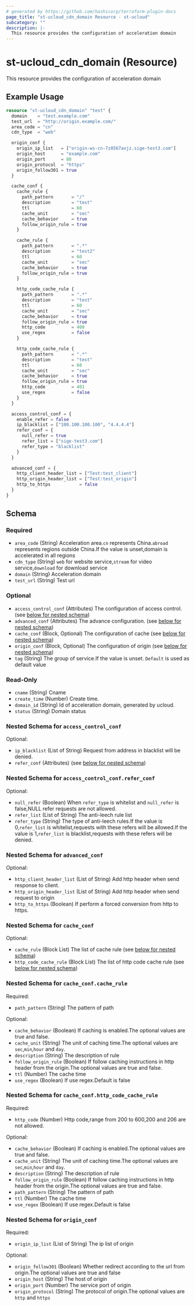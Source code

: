 ```yaml
---
# generated by https://github.com/hashicorp/terraform-plugin-docs
page_title: "st-ucloud_cdn_domain Resource - st-ucloud"
subcategory: ""
description: |-
  This resource provides the configuration of acceleration domain
---
```


# st-ucloud_cdn_domain (Resource)

This resource provides the configuration of acceleration domain

## Example Usage

```terraform
resource "st-ucloud_cdn_domain" "test" {
  domain    = "test.example.com"
  test_url  = "http://origin.example.com/"
  area_code = "cn"
  cdn_type  = "web"

  origin_conf {
    origin_ip_list   = ["origin-ws-cn-7z8567axjz.sige-test3.com"]
    origin_host      = "example.com"
    origin_port      = 80
    origin_protocol  = "https"
    origin_follow301 = true
  }

  cache_conf {
    cache_rule {
      path_pattern       = "/"
      description        = "test"
      ttl                = 60
      cache_unit         = "sec"
      cache_behavior     = true
      follow_origin_rule = true
    }

    cache_rule {
      path_pattern       = ".*"
      description        = "test2"
      ttl                = 60
      cache_unit         = "sec"
      cache_behavior     = true
      follow_origin_rule = true
    }

    http_code_cache_rule {
      path_pattern       = ".*"
      description        = "test"
      ttl                = 60
      cache_unit         = "sec"
      cache_behavior     = true
      follow_origin_rule = true
      http_code          = 400
      use_regex          = false
    }

    http_code_cache_rule {
      path_pattern       = ".*"
      description        = "test"
      ttl                = 60
      cache_unit         = "sec"
      cache_behavior     = true
      follow_origin_rule = true
      http_code          = 401
      use_regex          = false
    }
  }

  access_control_conf = {
    enable_refer = false
    ip_blacklist = ["100.100.100.100", "4.4.4.4"]
    refer_conf = {
      null_refer = true
      refer_list = ["sige-test3.com"]
      refer_type = "blacklist"
    }
  }

  advanced_conf = {
    http_client_header_list = ["Test:test_client"]
    http_origin_header_list = ["Test:test_origin"]
    http_to_https           = false
  }
}
```

<!-- schema generated by tfplugindocs -->
## Schema

### Required

- `area_code` (String) Acceleration area.`cn` represents China.`abroad` represents regions outside China.If the value is unset,domain is accelerated in all regions
- `cdn_type` (String) `web` for website service,`stream` for video service,`download` for download service
- `domain` (String) Acceleration domain
- `test_url` (String) Test url

### Optional

- `access_control_conf` (Attributes) The configuration of access control. (see [below for nested schema](#nestedatt--access_control_conf))
- `advanced_conf` (Attributes) The advance configuration. (see [below for nested schema](#nestedatt--advanced_conf))
- `cache_conf` (Block, Optional) The configuration of cache (see [below for nested schema](#nestedblock--cache_conf))
- `origin_conf` (Block, Optional) The configuration of origin (see [below for nested schema](#nestedblock--origin_conf))
- `tag` (String) The group of service.If the value is unset. `Default` is used as default value

### Read-Only

- `cname` (String) Cname
- `create_time` (Number) Create time.
- `domain_id` (String) Id of acceleration domain, generated by ucloud.
- `status` (String) Domain status

<a id="nestedatt--access_control_conf"></a>
### Nested Schema for `access_control_conf`

Optional:

- `ip_blacklist` (List of String) Request from address in blacklist will be denied.
- `refer_conf` (Attributes) (see [below for nested schema](#nestedatt--access_control_conf--refer_conf))

<a id="nestedatt--access_control_conf--refer_conf"></a>
### Nested Schema for `access_control_conf.refer_conf`

Optional:

- `null_refer` (Boolean) When `refer_type` is whitelist and `null_refer` is false,NULL refer requests are not allowed.
- `refer_list` (List of String) The anti-leech rule list
- `refer_type` (String) The type of anti-leech rules.If the value is 0,`refer_list` is whitelist,requests with these refers will be allowed.If the value is 1,`refer_list` is blacklist,requests with these refers will be denied.



<a id="nestedatt--advanced_conf"></a>
### Nested Schema for `advanced_conf`

Optional:

- `http_client_header_list` (List of String) Add http header when send response to client.
- `http_origin_header_list` (List of String) Add http header when send request to origin
- `http_to_https` (Boolean) If perform a forced conversion from http to https.


<a id="nestedblock--cache_conf"></a>
### Nested Schema for `cache_conf`

Optional:

- `cache_rule` (Block List) The list of cache rule (see [below for nested schema](#nestedblock--cache_conf--cache_rule))
- `http_code_cache_rule` (Block List) The list of http code cache rule (see [below for nested schema](#nestedblock--cache_conf--http_code_cache_rule))

<a id="nestedblock--cache_conf--cache_rule"></a>
### Nested Schema for `cache_conf.cache_rule`

Required:

- `path_pattern` (String) The pattern of path

Optional:

- `cache_behavior` (Boolean) If caching is enabled.The optional values are true and false.
- `cache_unit` (String) The unit of caching time.The optional values are `sec`,`min`,`hour` and `day`.
- `description` (String) The description of rule
- `follow_origin_rule` (Boolean) If follow caching instructions in http header from the origin.The optional values are true and false.
- `ttl` (Number) The cache time
- `use_regex` (Boolean) If use regex.Default is false


<a id="nestedblock--cache_conf--http_code_cache_rule"></a>
### Nested Schema for `cache_conf.http_code_cache_rule`

Required:

- `http_code` (Number) Http code,range from 200 to 600,200 and 206 are not allowed.

Optional:

- `cache_behavior` (Boolean) If caching is enabled.The optional values are true and false.
- `cache_unit` (String) The unit of caching time.The optional values are `sec`,`min`,`hour` and `day`.
- `description` (String) The description of rule
- `follow_origin_rule` (Boolean) If follow caching instructions in http header from the origin.The optional values are true and false.
- `path_pattern` (String) The pattern of path
- `ttl` (Number) The cache time
- `use_regex` (Boolean) If use regex.Default is false



<a id="nestedblock--origin_conf"></a>
### Nested Schema for `origin_conf`

Required:

- `origin_ip_list` (List of String) The ip list of origin

Optional:

- `origin_follow301` (Boolean) Whether redirect according to the url from origin.The optional values are true and false
- `origin_host` (String) The host of origin
- `origin_port` (Number) The service port of origin
- `origin_protocol` (String) The protocol of origin.The optional values are `http` and `https`

